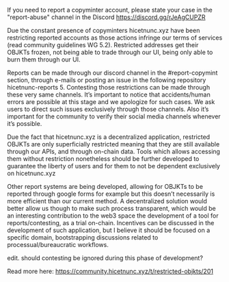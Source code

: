 If you need to report a copyminter account, please state your case in the "report-abuse" channel in the Discord https://discord.gg/rJeAgCUPZR

Due the constant presence of copyminters hicetnunc.xyz have been restricting reported accounts as those actions infringe our terms of services (read community guidelines WG 5.2). Restricted addresses get their OBJKTs frozen, not being able to trade through our UI, being only able to burn them through our UI.

Reports can be made through our discord channel in the #report-copymint section, through e-mails or posting an issue in the following repository hicetnunc-reports 5. Contesting those restrictions can be made through these very same channels. It’s important to notice that accidents/human errors are possible at this stage and we apologize for such cases. We ask users to direct such issues exclusively through those channels. Also it’s important for the community to verify their social media channels whenever it’s possible.

Due the fact that hicetnunc.xyz is a decentralized application, restricted OBJKTs are only superficially restricted meaning that they are still available through our APIs, and through on-chain data. Tools which allows accessing them without restriction nonetheless should be further developed to guarantee the liberty of users and for them to not be dependent exclusively on hicetnunc.xyz

Other report systems are being developed, allowing for OBJKTs to be reported through google forms for example but this doesn’t necessarily is more efficient than our current method. A decentralized solution would better allow us though to make such process transparent, which would be an interesting contribution to the web3 space the development of a tool for reports/contesting, as a trial on-chain. Incentives can be discussed in the development of such application, but I believe it should be focused on a specific domain, bootstrapping discussions related to processual/bureaucratic workflows.

edit. should contesting be ignored during this phase of development?

Read more here: https://community.hicetnunc.xyz/t/restricted-objkts/201
